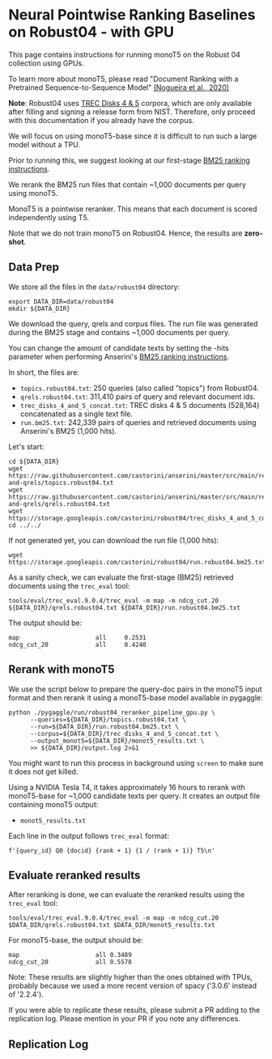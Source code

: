# Neural Pointwise Ranking Baselines on Robust04 - with GPU

This page contains instructions for running monoT5 on the Robust 04 collection using GPUs.

To learn more about monoT5, please read "Document Ranking with a Pretrained Sequence-to-Sequence Model" [(Nogueira et al., 2020)](https://www.aclweb.org/anthology/2020.findings-emnlp.63.pdf)


**Note**: Robust04 uses [TREC Disks 4 & 5](https://trec.nist.gov/data/cd45/index.html) corpora, which are only available after filling and signing a release form from NIST. Therefore, only proceed with this documentation if you already have the corpus.

We will focus on using monoT5-base since it is difficult to run such a large model without a TPU.

Prior to running this, we suggest looking at our first-stage [BM25 ranking instructions](https://github.com/castorini/anserini/blob/master/docs/regressions-robust04.md).

We rerank the BM25 run files that contain ~1,000 documents per query using monoT5.

MonoT5 is a pointwise reranker. This means that each document is scored independently using T5.

Note that we do not train monoT5 on Robust04. Hence, the results are **zero-shot**.


## Data Prep
We store all the files in the `data/robust04` directory:
```
export DATA_DIR=data/robust04
mkdir ${DATA_DIR}
```

We download the query, qrels and corpus files. The run file was generated during the BM25 stage and contains ~1,000 documents per query.

You can change the amount of candidate texts by setting the -hits parameter when performing Anserini's [BM25 ranking instructions](https://github.com/castorini/anserini/blob/master/docs/regressions-robust04.md).

In short, the files are:
- `topics.robust04.txt`: 250 queries (also called "topics") from Robust04.
- `qrels.robust04.txt`: 311,410 pairs of query and relevant document ids.
- `trec_disks_4_and_5_concat.txt`: TREC disks 4 & 5 documents (528,164) concatenated as a single text file.
- `run.bm25.txt`: 242,339 pairs of queries and retrieved documents using Anserini's BM25 (1,000 hits).

Let's start:
```
cd ${DATA_DIR}
wget https://raw.githubusercontent.com/castorini/anserini/master/src/main/resources/topics-and-qrels/topics.robust04.txt
wget https://raw.githubusercontent.com/castorini/anserini/master/src/main/resources/topics-and-qrels/qrels.robust04.txt
wget https://storage.googleapis.com/castorini/robust04/trec_disks_4_and_5_concat.txt
cd ../../
```

If not generated yet, you can download the run file (1,000 hits):
```
wget https://storage.googleapis.com/castorini/robust04/run.robust04.bm25.txt
```

As a sanity check, we can evaluate the first-stage (BM25) retrieved documents using the `trec_eval` tool:
```
tools/eval/trec_eval.9.0.4/trec_eval -m map -m ndcg_cut.20 ${DATA_DIR}/qrels.robust04.txt ${DATA_DIR}/run.robust04.bm25.txt
```

The output should be:
```
map                     all     0.2531
ndcg_cut_20             all     0.4240
```

## Rerank with monoT5
We use the script below to prepare the query-doc pairs in the monoT5 input format and then rerank it using a monoT5-base model available in pygaggle:

```
python ./pygaggle/run/robust04_reranker_pipeline_gpu.py \
      --queries=${DATA_DIR}/topics.robust04.txt \
      --run=${DATA_DIR}/run.robust04.bm25.txt \
      --corpus=${DATA_DIR}/trec_disks_4_and_5_concat.txt \
      --output_monot5=${DATA_DIR}/monot5_results.txt \
      >> ${DATA_DIR}/output.log 2>&1
```
You might want to run this process in background using `screen` to make sure it does not get killed.

Using a NVIDIA Tesla T4, it takes approximately 16 hours to rerank with monoT5-base for ~1,000 candidate texts per query.
It creates an output file containing monoT5 output:

- `monot5_results.txt`

Each line in the output follows `trec_eval` format:
```
f'{query_id} Q0 {docid} {rank + 1} {1 / (rank + 1)} T5\n'
```

## Evaluate reranked results
After reranking is done, we can evaluate the reranked results using the `trec_eval` tool:

```
tools/eval/trec_eval.9.0.4/trec_eval -m map -m ndcg_cut.20 $DATA_DIR/qrels.robust04.txt $DATA_DIR/monot5_results.txt
```

For monoT5-base, the output should be:

```
map                   	all	0.3489
ndcg_cut_20           	all	0.5578
```

Note: These results are slightly higher than the ones obtained with TPUs, probably because we used a more recent version of spacy ('3.0.6' instead of '2.2.4').

If you were able to replicate these results, please submit a PR adding to the replication log.
Please mention in your PR if you note any differences.

## Replication Log

